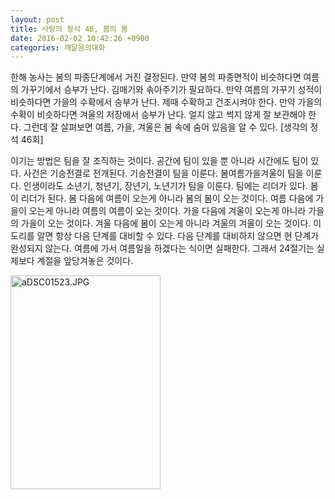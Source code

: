 ```yaml
---
layout: post
title: 사랑의 정석 46, 봄의 봄
date: 2016-02-02 10:42:26 +0900
categories: 깨달음의대화
---
```

한해 농사는 봄의 파종단계에서 거진 결정된다. 만약 봄의 파종면적이 비슷하다면 여름의 가꾸기에서 승부가 난다. 김매기와 솎아주기가 필요하다. 만약 여름의 가꾸기 성적이 비슷하다면 가을의 수확에서 승부가 난다. 제때 수확하고 건조시켜야 한다. 만약 가을의 수확이 비슷하다면 겨울의 저장에서 승부가 난다. 얼지 않고 썩지 않게 잘 보관해야 한다. 그런데 잘 살펴보면 여름, 가을, 겨울은 봄 속에 숨어 있음을 알 수 있다. [생각의 정석 46회] 

  


이기는 방법은 팀을 잘 조직하는 것이다. 공간에 팀이 있을 뿐 아니라 시간에도 팀이 있다. 사건은 기승전결로 전개된다. 기승전결이 팀을 이룬다. 봄여름가을겨울이 팀을 이룬다. 인생이라도 소년기, 청년기, 장년기, 노년기가 팀을 이룬다. 팀에는 리더가 있다. 봄이 리더가 된다. 봄 다음에 여름이 오는게 아니라 봄의 봄이 오는 것이다. 여름 다음에 가을이 오는게 아니라 여름의 여름이 오는 것이다. 가을 다음에 겨울이 오는게 아니라 가을의 가을이 오는 것이다. 겨울 다음에 봄이 오는게 아니라 겨울의 겨울이 오는 것이다. 이 도리를 알면 항상 다음 단계를 대비할 수 있다. 다음 단계를 대비하지 않으면 현 단계가 완성되지 않는다. 여름에 가서 여름일을 하겠다는 식이면 실패한다. 그래서 24절기는 실제보다 계절을 앞당겨놓은 것이다. 

  


  



<img src="assets/attach/images/198/470/669/aDSC01523.JPG" alt="aDSC01523.JPG" width="240" height="342" />
